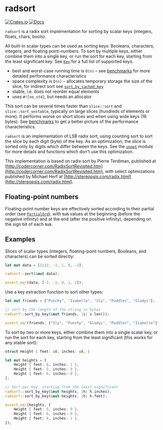 # radsort

[![Crates.io](https://img.shields.io/crates/v/radsort.svg)](https://crates.io/crates/radsort)
[![Docs](https://docs.rs/radsort/badge.svg)](https://docs.rs/radsort)

`radsort` is a radix sort implementation for sorting by scalar keys
(integers, floats, chars, bools).

All built-in scalar types can be used as sorting keys: Booleans, characters,
integers, and floating point-numbers. To sort by multiple keys, either
combine them into a single key, or run the sort for each key, starting from
the least significant key. See [`Key`] for a full list of supported keys.

- best and worst-case running time is `O(n)` – see [benchmarks] for more
detailed performance characteristics
- space complexity is `O(n)` – allocates temporary storage the
size of the slice, for indirect sort see [`sort_by_cached_key`]
- stable, i.e. does not reorder equal elements
- uses `#![no_std]`, but needs an allocator

This sort can be several times faster than `slice::sort` and
`slice::sort_unstable`, typically on large slices (hundreds of elements or
more). It performs worse on short slices and when using wide keys
(16 bytes). See [benchmarks] to get a better picture of the performance
characteristics.

`radsort` is an implementation of LSB radix sort, using counting sort to
sort the slice by each digit (byte) of the key. As an optimization, the
slice is sorted only by digits which differ between the keys. See the
[`unopt`] module for more details and functions which don't use this
optimization.

This implementation is based on radix sort by Pierre Terdiman,
published at
[http://codercorner.com/RadixSortRevisited.htm](http://codercorner.com/RadixSortRevisited.htm),
with select optimizations published by Michael Herf at
[http://stereopsis.com/radix.html](http://stereopsis.com/radix.html).

## Floating-point numbers

Floating-point number keys are effectively sorted according to their partial
order (see [`PartialOrd`]), with `NaN` values at the beginning (before the
negative infinity) and at the end (after the positive infinity), depending
on the sign bit of each `NaN`.

## Examples

Slices of scalar types (integers, floating-point numbers, Booleans, and
characters) can be sorted directly:
```rust
let mut data = [2i32, -1, 1, 0, -2];

radsort::sort(&mut data);

assert_eq!(data, [-2, -1, 0, 1, 2]);
```

Use a key extraction function to sort other types:
```rust
let mut friends = ["Punchy", "Isabelle", "Sly", "Puddles", "Gladys"];

// sort by the length of the string in bytes
radsort::sort_by_key(&mut friends, |s| s.len());

assert_eq!(friends, ["Sly", "Punchy", "Gladys", "Puddles", "Isabelle"]);
```

To sort by two or more keys, either combine them into a single scalar key,
or run the sort for each key, starting from the least significant (this
works for any stable sort):
```rust
struct Height { feet: u8, inches: u8, }

let mut heights = [
    Height { feet: 6, inches: 1 },
    Height { feet: 5, inches: 9 },
    Height { feet: 6, inches: 0 },
];

// Sort per key, starting from the least significant
radsort::sort_by_key(&mut heights, |h| h.inches);
radsort::sort_by_key(&mut heights, |h| h.feet);

assert_eq!(heights, [
    Height { feet: 5, inches: 9 },
    Height { feet: 6, inches: 0 },
    Height { feet: 6, inches: 1 },
]);
```

[`Key`]: https://docs.rs/radsort/latest/radsort/trait.Key.html
[`unopt`]: https://docs.rs/radsort/latest/radsort/unopt/index.html
[benchmarks]: https://github.com/JakubValtar/radsort/wiki/Benchmarks
[`sort_by_cached_key`]: https://docs.rs/radsort/latest/radsort/fn.sort_by_cached_key.html
[`PartialOrd`]: https://doc.rust-lang.org/std/cmp/trait.PartialOrd.html
